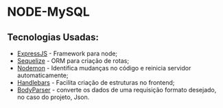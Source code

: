 <h1>NODE-MySQL</h1>

## Tecnologias Usadas:

- [ExpressJS](https://www.npmjs.com/package/express) - Framework para node;
- [Sequelize](https://www.npmjs.com/package/sequelize) - ORM para criação de rotas;
- [Nodemon](https://www.npmjs.com/package/nodemon) - Identifica mudanças no código e reinicia servidor automaticamente;
- [Handlebars](https://www.npmjs.com/package/handlebars) - Facilita criação de estruturas no frontend;
- [BodyParser](https://www.npmjs.com/package/body-parser#bodyparserjsonoptions) - converte os dados de uma requisição formato desejado, no caso do projeto, Json. 
